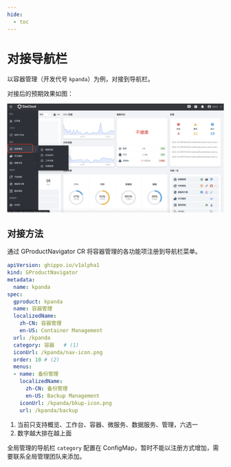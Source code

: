 ```yaml
---
hide:
  - toc
---
```


# 对接导航栏

以容器管理（开发代号 `kpanda`）为例，对接到导航栏。

对接后的预期效果如图：

![对接效果](../images/gproduct01.png)

## 对接方法

通过 GProductNavigator CR 将容器管理的各功能项注册到导航栏菜单。

```yaml
apiVersion: ghippo.io/v1alpha1
kind: GProductNavigator
metadata:
  name: kpanda
spec:
  gproduct: kpanda
  name: 容器管理
  localizedName:
    zh-CN: 容器管理
    en-US: Container Management
  url: /kpanda
  category: 容器   # (1)
  iconUrl: /kpanda/nav-icon.png
  order: 10 # (2)
  menus:
  - name: 备份管理
    localizedName:
      zh-CN: 备份管理
      en-US: Backup Management
    iconUrl: /kpanda/bkup-icon.png
    url: /kpanda/backup
```

1. 当前只支持概览、工作台、容器、微服务、数据服务、管理，六选一
2. 数字越大排在越上面

全局管理的导航栏 `category` 配置在 ConfigMap，暂时不能以注册方式增加，需要联系全局管理团队来添加。
